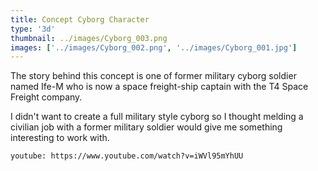 ```yaml
---
title: Concept Cyborg Character
type: '3d'
thumbnail: ../images/Cyborg_003.png
images: ['../images/Cyborg_002.png', '../images/Cyborg_001.jpg']
---
```


The story behind this concept is one of former military cyborg
soldier named Ife-M who is now a space freight-ship captain
with the T4 Space Freight company.

I didn't want to create a full military style cyborg so
I thought melding a civilian job with a former military
soldier would give me something interesting to work with.

`youtube: https://www.youtube.com/watch?v=iWVl95mYhUU`
